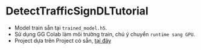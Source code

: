 # DetectTrafficSignDLTutorial
- Model train sẵn tại `trained_model.h5`.
- Sử dụng GG Colab làm môi trường train, chú ý chuyển `runtime sang GPU`. 
- Project dựa trên Project có sẵn, [tại đây](https://github.com/mohamedameen93/German-Traffic-Sign-Classification-Using-TensorFlow)


